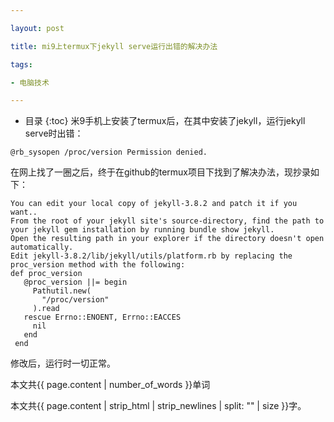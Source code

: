 ```yaml
---

layout: post

title: mi9上termux下jekyll serve运行出错的解决办法

tags:

- 电脑技术

---
```


* 目录
{:toc}
米9手机上安装了termux后，在其中安装了jekyll，运行jekyll serve时出错：
```
@rb_sysopen /proc/version Permission denied.
```
在网上找了一圈之后，终于在github的termux项目下找到了解决办法，现抄录如下：
```
You can edit your local copy of jekyll-3.8.2 and patch it if you want..
From the root of your jekyll site's source-directory, find the path to your jekyll gem installation by running bundle show jekyll. 
Open the resulting path in your explorer if the directory doesn't open automatically. 
Edit jekyll-3.8.2/lib/jekyll/utils/platform.rb by replacing the proc_version method with the following: 
def proc_version 
   @proc_version ||= begin 
     Pathutil.new( 
       "/proc/version" 
     ).read 
   rescue Errno::ENOENT, Errno::EACCES
     nil 
   end 
 end
```
修改后，运行时一切正常。



本文共{{ page.content | number_of_words }}单词


本文共{{ page.content | strip_html | strip_newlines | split: "" | size }}字。

